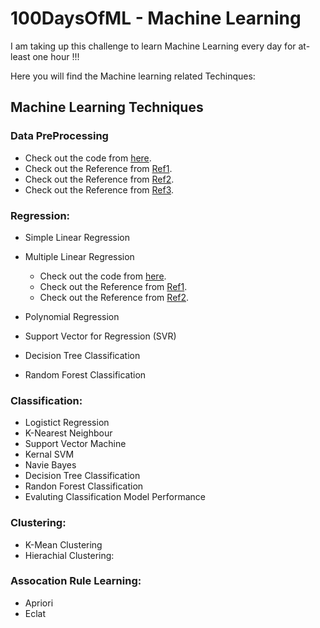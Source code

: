 # 100DaysOfML - Machine Learning
I am taking up this challenge to learn Machine Learning every day for at-least one hour !!!

Here you will find the Machine learning related Techinques:

## Machine Learning Techniques

### Data PreProcessing

  - Check out the code from [here](https://github.com/mankertales/100DaysOfML/blob/master/Machine_Learning/DataProcessing.md).
  - Check out the Reference from [Ref1](https://towardsdatascience.com/ways-to-detect-and-remove-the-outliers-404d16608dba).
  - Check out the Reference from [Ref2](https://towardsdatascience.com/feature-engineering-for-machine-learning-3a5e293a5114#7559).
  - Check out the Reference from [Ref3](https://medium.com/analytics-vidhya/feature-preprocessing-for-numerical-data-the-most-important-step-e9ed76151298).
  
### Regression:

- Simple Linear Regression
- Multiple Linear Regression

  - Check out the code from [here](https://github.com/mankertales/100DaysOfML/blob/master/Machine_Learning/Multiple_Linear_Regression.md).
  - Check out the Reference from [Ref1](https://medium.com/@pytholabs/multivariate-linear-regression-from-scratch-in-python-5c4f219be6a).
  - Check out the Reference from [Ref2](https://www.datacamp.com/community/tutorials/essentials-linear-regression-python).
  
- Polynomial Regression
- Support Vector for Regression (SVR)
- Decision Tree Classification
- Random Forest Classification

### Classification:

- Logistict Regression
- K-Nearest Neighbour
- Support Vector Machine
- Kernal SVM
- Navie Bayes
- Decision Tree Classification
- Randon Forest Classification
- Evaluting Classification Model Performance

### Clustering:

- K-Mean Clustering
- Hierachial Clustering:

### Assocation Rule Learning:

- Apriori
- Eclat

